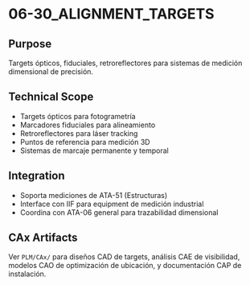# 06-30_ALIGNMENT_TARGETS

## Purpose
Targets ópticos, fiduciales, retroreflectores para sistemas de medición dimensional de precisión.

## Technical Scope
- Targets ópticos para fotogrametría
- Marcadores fiduciales para alineamiento
- Retroreflectores para láser tracking
- Puntos de referencia para medición 3D
- Sistemas de marcaje permanente y temporal

## Integration
- Soporta mediciones de ATA-51 (Estructuras)
- Interface con IIF para equipment de medición industrial
- Coordina con ATA-06 general para trazabilidad dimensional

## CAx Artifacts
Ver `PLM/CAx/` para diseños CAD de targets, análisis CAE de visibilidad, modelos CAO de optimización de ubicación, y documentación CAP de instalación.
